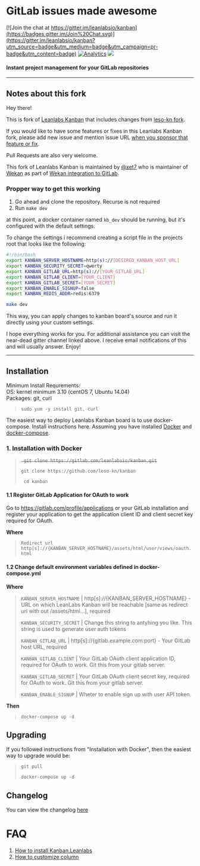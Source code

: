 # GitLab issues made awesome

[![Join the chat at https://gitter.im/leanlabsio/kanban](https://badges.gitter.im/Join%20Chat.svg)](https://gitter.im/leanlabsio/kanban?utm_source=badge&utm_medium=badge&utm_campaign=pr-badge&utm_content=badge)
[![Analytics](https://ga-beacon.appspot.com/UA-66361671-1/leanlabs/kanban)](https://github.com/igrigorik/ga-beacon)
[![](https://badge.imagelayers.io/leanlabs/kanban:1.4.0.svg)](https://imagelayers.io/?images=leanlabs/kanban:1.4.0 'Get your own badge on imagelayers.io')
#### Instant project management for your GitLab repositories

---

## Notes about this fork

Hey there!

This is fork of [Leanlabs Kanban](https://github.com/leanlabsio/kanban) that includes changes from [leso-kn fork](https://github.com/leso-kn).

If you would like to have some features or fixes in this Leanlabs Kanban fork, please add new issue and
mention issue URL [when you sponsor that feature or fix](https://wekan.team/commercial-support/).

Pull Requests are also very welcome.

This fork of Leanlabs Kanban is maintained by [@xet7](https://github.com/xet7) who is maintainer of [Wekan](https://wekan.github.io)
as part of [Wekan integration to GitLab](https://github.com/wekan/wekan/issues/2698).

### Propper way to get this working

1. Go ahead and clone the repository. Recurse is not required
2. Run `make dev`

at this point, a docker container named `kb_dev` should be running, but it's configured with the default settings.

To change the settings i recommend creating a script file in the projects root that looks like the following:

```bash
#!/bin/bash
export KANBAN_SERVER_HOSTNAME=http(s)://[DESIRED_KANBAN_HOST_URL]
export KANBAN_SECURITY_SECRET=qwerty
export KANBAN_GITLAB_URL=http(s)://[YOUR_GITLAB_URL]
export KANBAN_GITLAB_CLIENT=[YOUR_CLIENT]
export KANBAN_GITLAB_SECRET=[YOUR_SECRET]
export KANBAN_ENABLE_SIGNUP=false
export KANBAN_REDIS_ADDR=redis:6379

make dev
```

This way, you can apply changes to kanban board's source and run it directly using your custom settings.

I hope everything works for you. For additional assistance you can visit the near-dead gitter channel linked above. I receive email notifications of this and will usually answer. Enjoy!

---

## Installation

Minimum Install Requrements:  
OS: kernel minimum 3.10 (centOS 7, Ubuntu 14.04)  
Packages: git, curl  

>`sudo yum -y install git, curl`  

The easiest way to deploy Leanlabs Kanban board is to use docker-compose. Install instructions here.
Assuming you have installed [Docker](http://docs.docker.com/engine/installation/) and [docker-compose](http://docs.docker.com/compose/install/).

### 1. Installation with Docker

>~~` git clone https://gitlab.com/leanlabsio/kanban.git`~~
>
> `git clone https://github.com/leso-kn/kanban`
>
>` cd kanban`


#### 1.1 Register GitLab Application for OAuth to work

Go to https://gitlab.com/profile/applications or your GitLab installation and register your application to get the application client ID and client secret key required for OAuth.

**Where**

> `Redirect url http[s]://{KANBAN_SERVER_HOSTNAME}/assets/html/user/views/oauth.html`

#### 1.2 Change default environment variables defined in docker-compose.yml 

**Where**

> `KANBAN_SERVER_HOSTNAME` | http[s]://{KANBAN_SERVER_HOSTNAME} - URL on which LeanLabs Kanban will be reachable [same as redirect url with out /assets/html...], required
>
> `KANBAN_SECURITY_SECRET` | Change this string to antyhing you like. This string is used to generate user auth tokens
>
> `KANBAN_GITLAB_URL` | http[s]://{gitlab.example.com:port} - Your GitLab host URL, required
>
> `KANBAN_GITLAB_CLIENT` | Your GitLab OAuth client application ID, required for OAuth to work. Git this from your gitlab server.
>
> `KANBAN_GITLAB_SECRET` | Your GitLab OAuth client secret key, required for OAuth to work. Git this from your gitlab server.
>
> `KANBAN_ENABLE_SIGNUP` | Wheter to enable sign up with user API token.

**Then**

> `docker-compose up -d`


## Upgrading

If you followed instructions from "Installation with Docker", then the easiest way to upgrade would be:

> `git pull`
>
> `docker-compose up -d`

## Changelog

You can view the changelog [here](https://gitlab.com/leanlabsio/kanban/blob/master/CHANGELOG.md)

# FAQ

1. [How to install Kanban.Leanlabs](http://kanban.leanlabs.io/docs/installation/)
2. [How to customize column](http://kanban.leanlabs.io/docs/usage/customize-columns)
